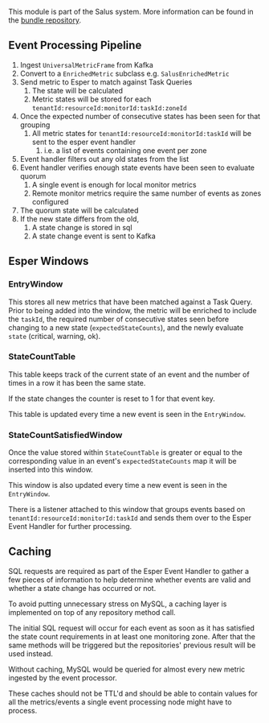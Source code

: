This module is part of the Salus system. More information can be found in the 
[bundle repository](https://github.com/racker/salus-telemetry-bundle).

## Event Processing Pipeline

1. Ingest `UniversalMetricFrame` from Kafka
1. Convert to a `EnrichedMetric` subclass e.g. `SalusEnrichedMetric`
1. Send metric to Esper to match against Task Queries
    1. The state will be calculated
    1. Metric states will be stored for each `tenantId:resourceId:monitorId:taskId:zoneId`
1. Once the expected number of consecutive states has been seen for that grouping
    1. All metric states for `tenantId:resourceId:monitorId:taskId` will be sent to the esper event handler
        1. i.e. a list of events containing one event per zone
1. Event handler filters out any old states from the list
1. Event handler verifies enough state events have been seen to evaluate quorum
    1. A single event is enough for local monitor metrics
    1. Remote monitor metrics require the same number of events as zones configured
1. The quorum state will be calculated
1. If the new state differs from the old,
    1. A state change is stored in sql
    1. A state change event is sent to Kafka

## Esper Windows

### EntryWindow

This stores all new metrics that have been matched against a Task Query.  Prior to being added into the window, the metric will be enriched to include the `taskId`, the required number of consecutive states seen before changing to a new state (`expectedStateCounts`), and the newly evaluate `state` (critical, warning, ok).

### StateCountTable

This table keeps track of the current state of an event and the number of times in a row it has been the same state.

If the state changes the counter is reset to 1 for that event key.

This table is updated every time a new event is seen in the `EntryWindow`.

### StateCountSatisfiedWindow

Once the value stored within `StateCountTable` is greater or equal to the corresponding value in an event's `expectedStateCounts` map it will be inserted into this window.

This window is also updated every time a new event is seen in the `EntryWindow`.

There is a listener attached to this window that groups events based on `tenantId:resourceId:monitorId:taskId` and sends them over to the Esper Event Handler for further processing.


## Caching

SQL requests are required as part of the Esper Event Handler to gather a few pieces of information to help determine whether events are valid and whether a state change has occurred or not.

To avoid putting unnecessary stress on MySQL, a caching layer is implemented on top of any repository method call.

The initial SQL request will occur for each event as soon as it has satisfied the state count requirements in at least one monitoring zone.  After that the same methods will be triggered but the repositories' previous result will be used instead.

Without caching, MySQL would be queried for almost every new metric ingested by the event processor.

These caches should not be TTL'd and should be able to contain values for all the metrics/events a single event processing node might have to process.